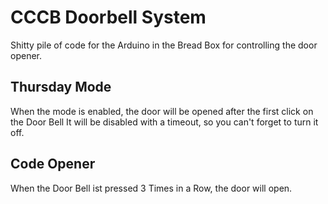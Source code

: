 # CCCB Doorbell System

Shitty pile of code for the Arduino in the Bread Box for controlling the door opener.

## Thursday Mode
When the mode is enabled, the door will be opened after the first click on the Door Bell
It will be disabled with a timeout, so you can't forget to turn it off.

## Code Opener
When the Door Bell ist pressed 3 Times in a Row, the door will open.
